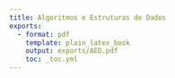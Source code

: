```yaml
---
title: Algoritmos e Estruturas de Dados
exports:
  - format: pdf
    template: plain_latex_book
    output: exports/AED.pdf
    toc: _toc.yml
---
```


